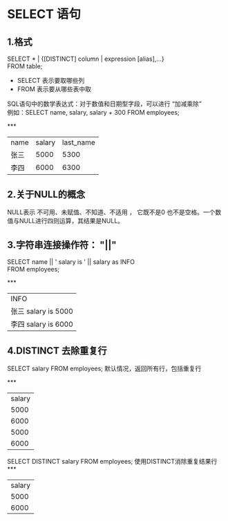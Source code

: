 #	SELECT 语句
##	1.格式
SELECT * | {[DISTINCT] column | expression [alias],...}  
FROM table;
*	SELECT 表示要取哪些列
*	FROM 表示要从哪些表中取

SQL语句中的数学表达式：对于数值和日期型字段，可以进行 “加减乘除”   
例如：SELECT name, salary, salary + 300 FROM employees;   

<table>
	<tr>
		<td>name</td>
		<td>salary</td>
		<td>last_name</td>
	</tr>
	<tr>
		<td>张三</td>
		<td>5000</td>
		<td>5300</td>
	</tr>
	<tr>
		<td>李四</td>
		<td>6000</td>
		<td>6300</td>
	</tr>
	<tr>
		***
	</tr>
</table>

##	2.关于NULL的概念
NULL表示 不可用、未赋值、不知道、不适用 ， 它既不是0 也不是空格。一个数值与NULL进行四则运算，其结果是NULL。

##	3.字符串连接操作符： "||"
SELECT name || ' salary is ' || salary as INFO   
FROM employees;   
<table>
	<tr>
		<td>INFO</td>
	</tr>
	<tr>
		<td>张三 salary is 5000</td>
	</tr>
	<tr>
		<td>李四 salary is 6000</td>
	</tr>
	<tr>
		***
	</tr>
</table>

##	4.DISTINCT 去除重复行
SELECT salary FROM employees; 默认情况，返回所有行，包括重复行   
<table>
	<tr>
		<td>salary</td>
	</tr>
	<tr>
		<td>5000</td>
	</tr>
	<tr>
		<td>6000</td>
	</tr>
	<tr>
		<td>5000</td>
	</tr>
	<tr>
		<td>6000</td>
	</tr>
	<tr>
		***
	</tr>
</table>
SELECT DISTINCT salary FROM employees; 使用DISTINCT消除重复结果行   
<table>
	<tr>
		<td>salary</td>
	</tr>
	<tr>
		<td>5000</td>
	</tr>
	<tr>
		<td>6000</td>
	</tr>
	<tr>
		***
	</tr>
</table>